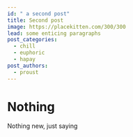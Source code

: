 ```yaml
---
id: " a second post"
title: Second post
image: https://placekitten.com/300/300
lead: some enticing paragraphs
post_categories:
  - chill
  - euphoric
  - hapay
post_authors:
  - proust
---
```

# Nothing



Nothing new, just saying
